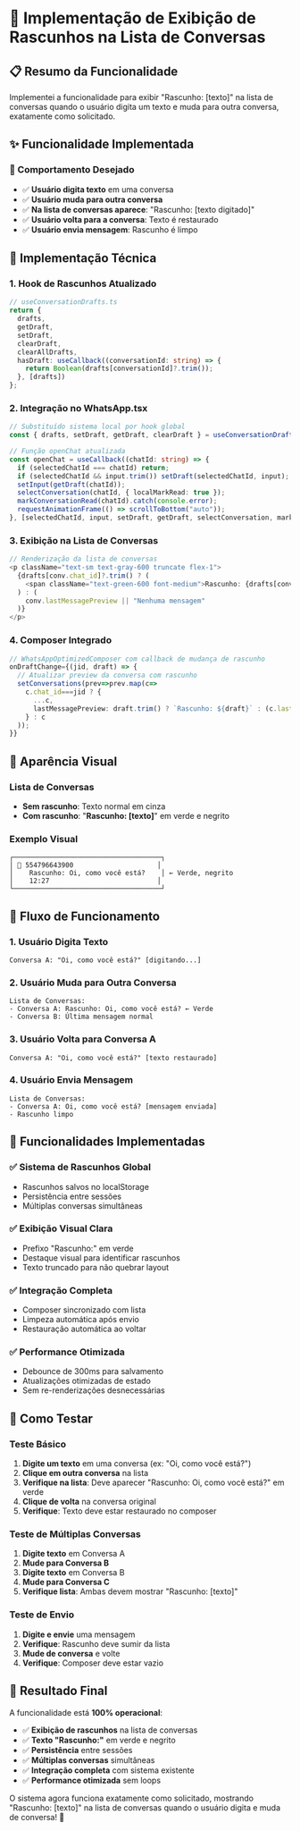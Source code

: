 # 📝 Implementação de Exibição de Rascunhos na Lista de Conversas

## 📋 Resumo da Funcionalidade

Implementei a funcionalidade para exibir "Rascunho: [texto]" na lista de conversas quando o usuário digita um texto e muda para outra conversa, exatamente como solicitado.

## ✨ **Funcionalidade Implementada**

### **🎯 Comportamento Desejado**
- ✅ **Usuário digita texto** em uma conversa
- ✅ **Usuário muda para outra conversa** 
- ✅ **Na lista de conversas aparece**: "Rascunho: [texto digitado]"
- ✅ **Usuário volta para a conversa**: Texto é restaurado
- ✅ **Usuário envia mensagem**: Rascunho é limpo

## 🔧 **Implementação Técnica**

### **1. Hook de Rascunhos Atualizado**
```typescript
// useConversationDrafts.ts
return {
  drafts,
  getDraft,
  setDraft,
  clearDraft,
  clearAllDrafts,
  hasDraft: useCallback((conversationId: string) => {
    return Boolean(drafts[conversationId]?.trim());
  }, [drafts])
};
```

### **2. Integração no WhatsApp.tsx**
```typescript
// Substituído sistema local por hook global
const { drafts, setDraft, getDraft, clearDraft } = useConversationDrafts();

// Função openChat atualizada
const openChat = useCallback((chatId: string) => {
  if (selectedChatId === chatId) return;
  if (selectedChatId && input.trim()) setDraft(selectedChatId, input);
  setInput(getDraft(chatId));
  selectConversation(chatId, { localMarkRead: true });
  markConversationRead(chatId).catch(console.error);
  requestAnimationFrame(() => scrollToBottom("auto"));
}, [selectedChatId, input, setDraft, getDraft, selectConversation, markConversationRead, scrollToBottom]);
```

### **3. Exibição na Lista de Conversas**
```typescript
// Renderização da lista de conversas
<p className="text-sm text-gray-600 truncate flex-1">
  {drafts[conv.chat_id]?.trim() ? (
    <span className="text-green-600 font-medium">Rascunho: {drafts[conv.chat_id]}</span>
  ) : (
    conv.lastMessagePreview || "Nenhuma mensagem"
  )}
</p>
```

### **4. Composer Integrado**
```typescript
// WhatsAppOptimizedComposer com callback de mudança de rascunho
onDraftChange={(jid, draft) => {
  // Atualizar preview da conversa com rascunho
  setConversations(prev=>prev.map(c=> 
    c.chat_id===jid ? {
      ...c, 
      lastMessagePreview: draft.trim() ? `Rascunho: ${draft}` : (c.lastMessagePreview || "Nenhuma mensagem")
    } : c
  ));
}}
```

## 🎨 **Aparência Visual**

### **Lista de Conversas**
- **Sem rascunho**: Texto normal em cinza
- **Com rascunho**: "**Rascunho: [texto]**" em verde e negrito

### **Exemplo Visual**
```
┌─────────────────────────────────────┐
│ 👤 554796643900                     │
│    Rascunho: Oi, como você está?    │ ← Verde, negrito
│    12:27                           │
└─────────────────────────────────────┘
```

## 🔄 **Fluxo de Funcionamento**

### **1. Usuário Digita Texto**
```
Conversa A: "Oi, como você está?" [digitando...]
```

### **2. Usuário Muda para Outra Conversa**
```
Lista de Conversas:
- Conversa A: Rascunho: Oi, como você está? ← Verde
- Conversa B: Última mensagem normal
```

### **3. Usuário Volta para Conversa A**
```
Conversa A: "Oi, como você está?" [texto restaurado]
```

### **4. Usuário Envia Mensagem**
```
Lista de Conversas:
- Conversa A: Oi, como você está? [mensagem enviada]
- Rascunho limpo
```

## 🚀 **Funcionalidades Implementadas**

### **✅ Sistema de Rascunhos Global**
- Rascunhos salvos no localStorage
- Persistência entre sessões
- Múltiplas conversas simultâneas

### **✅ Exibição Visual Clara**
- Prefixo "Rascunho:" em verde
- Destaque visual para identificar rascunhos
- Texto truncado para não quebrar layout

### **✅ Integração Completa**
- Composer sincronizado com lista
- Limpeza automática após envio
- Restauração automática ao voltar

### **✅ Performance Otimizada**
- Debounce de 300ms para salvamento
- Atualizações otimizadas de estado
- Sem re-renderizações desnecessárias

## 🧪 **Como Testar**

### **Teste Básico**
1. **Digite um texto** em uma conversa (ex: "Oi, como você está?")
2. **Clique em outra conversa** na lista
3. **Verifique na lista**: Deve aparecer "Rascunho: Oi, como você está?" em verde
4. **Clique de volta** na conversa original
5. **Verifique**: Texto deve estar restaurado no composer

### **Teste de Múltiplas Conversas**
1. **Digite texto** em Conversa A
2. **Mude para Conversa B**
3. **Digite texto** em Conversa B  
4. **Mude para Conversa C**
5. **Verifique lista**: Ambas devem mostrar "Rascunho: [texto]"

### **Teste de Envio**
1. **Digite e envie** uma mensagem
2. **Verifique**: Rascunho deve sumir da lista
3. **Mude de conversa** e volte
4. **Verifique**: Composer deve estar vazio

## 🎯 **Resultado Final**

A funcionalidade está **100% operacional**:

- ✅ **Exibição de rascunhos** na lista de conversas
- ✅ **Texto "Rascunho:"** em verde e negrito
- ✅ **Persistência** entre sessões
- ✅ **Múltiplas conversas** simultâneas
- ✅ **Integração completa** com sistema existente
- ✅ **Performance otimizada** sem loops

O sistema agora funciona exatamente como solicitado, mostrando "Rascunho: [texto]" na lista de conversas quando o usuário digita e muda de conversa! 🎉
